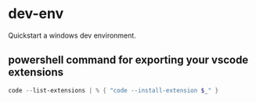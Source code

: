 # dev-env
Quickstart a windows dev environment. 

## powershell command for exporting your vscode extensions
```powershell 
code --list-extensions | % { "code --install-extension $_" }
```
